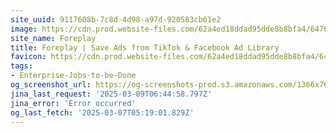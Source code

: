 ```yaml
---
site_uuid: 9117608b-7c8d-4d98-a97d-920583cb61e2
image: https://cdn.prod.website-files.com/62a4ed18ddad95dde8b8bfa4/64764d3e078e7de02dd02991_Open%20Graph%20-%20Home.webp
site_name: Foreplay
title: Foreplay | Save Ads from TikTok & Facebook Ad Library
favicon: https://cdn.prod.website-files.com/62a4ed18ddad95dde8b8bfa4/647129174d2274576936dda2_Group%2048098.png
tags:
- Enterprise-Jobs-to-be-Done
og_screenshot_url: https://og-screenshots-prod.s3.amazonaws.com/1366x768/80/false/5c236427a2b30ae470be2880bcc9483af78112dfd629d4c7fe3fa3b333911194.jpeg
jina_last_request: '2025-03-09T06:44:58.797Z'
jina_error: 'Error occurred'
og_last_fetch: '2025-03-07T05:19:01.829Z'
---
```



